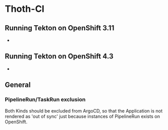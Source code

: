 # Thoth-CI

## Running Tekton on OpenShift 3.11

-

## Running Tekton on OpenShift 4.3

-


## General

### PipelineRun/TaskRun exclusion

Both Kinds should be excluded from ArgoCD, so that the Application is not rendered as 'out of sync' just because instances
of PipelineRun exists on OpenShift.
